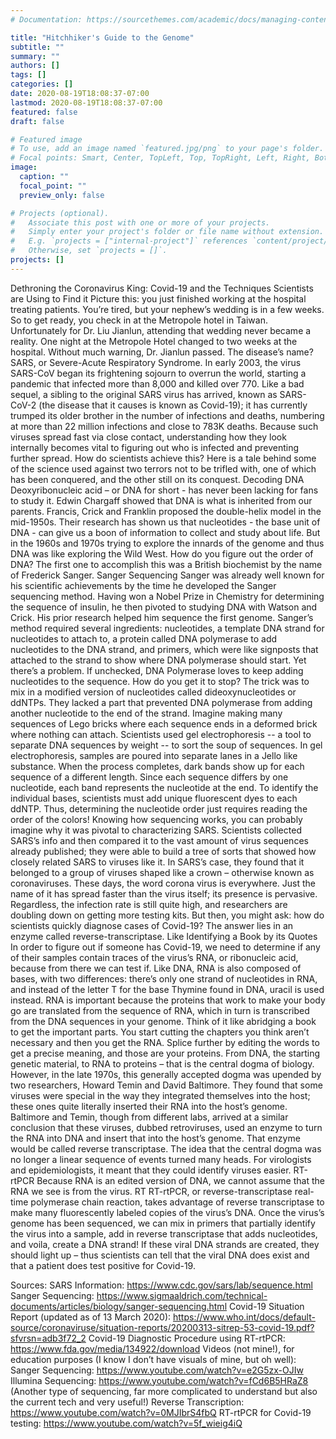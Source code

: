 ```yaml
---
# Documentation: https://sourcethemes.com/academic/docs/managing-content/

title: "Hitchhiker's Guide to the Genome"
subtitle: ""
summary: ""
authors: []
tags: []
categories: []
date: 2020-08-19T18:08:37-07:00
lastmod: 2020-08-19T18:08:37-07:00
featured: false
draft: false

# Featured image
# To use, add an image named `featured.jpg/png` to your page's folder.
# Focal points: Smart, Center, TopLeft, Top, TopRight, Left, Right, BottomLeft, Bottom, BottomRight.
image:
  caption: ""
  focal_point: ""
  preview_only: false

# Projects (optional).
#   Associate this post with one or more of your projects.
#   Simply enter your project's folder or file name without extension.
#   E.g. `projects = ["internal-project"]` references `content/project/deep-learning/index.md`.
#   Otherwise, set `projects = []`.
projects: []
---
```

Dethroning the Coronavirus King: Covid-19 and the Techniques Scientists are Using to Find it
	Picture this: you just finished working at the hospital treating patients. You’re tired, but your nephew’s wedding is in a few weeks. So to get ready, you check in at the Metropole hotel in Taiwan. 
 Unfortunately for Dr. Liu Jianlun, attending that wedding never became a reality. One night at the Metropole Hotel changed to two weeks at the hospital. Without much warning, Dr. Jianlun passed. The disease’s name? SARS, or Severe-Acute Respiratory Syndrome. 
In early 2003, the virus SARS-CoV began its frightening sojourn to overrun the world, starting a pandemic that infected more than 8,000 and killed over 770. Like a bad sequel, a sibling to the original SARS virus has arrived, known as SARS-CoV-2 (the disease that it causes is known as Covid-19); it has currently trumped its older brother in the number of infections and deaths, numbering at more than 22 million infections and close to 783K deaths. 
Because such viruses spread fast via close contact, understanding how they look internally becomes vital to figuring out who is infected and preventing further spread. How do scientists achieve this? 
Here is a tale behind some of the science used against two terrors not to be trifled with, one of which has been conquered, and the other still on its conquest. 
Decoding DNA
Deoxyribonucleic acid – or DNA for short - has never been lacking for fans to study it. Edwin Chargaff showed that DNA is what is inherited from our parents. Francis, Crick and Franklin proposed the double-helix model in the mid-1950s. Their research has shown us that nucleotides - the base unit of DNA - can give us a boon of information to collect and study about life. 
But in the 1960s and 1970s trying to explore the innards of the genome and thus DNA was like exploring the Wild West. How do you figure out the order of DNA? The first one to accomplish this was a British biochemist by the name of Frederick Sanger. 
Sanger Sequencing
Sanger was already well known for his scientific achievements by the time he developed the Sanger sequencing method. Having won a Nobel Prize in Chemistry for determining the sequence of insulin, he then pivoted to studying DNA with Watson and Crick. His prior research helped him sequence the first genome. 
Sanger’s method required several ingredients: nucleotides, a template DNA strand for nucleotides to attach to, a protein called DNA polymerase to add nucleotides to the DNA strand, and primers, which were like signposts that attached to the strand to show where DNA polymerase should start.
Yet there’s a problem. If unchecked, DNA Polymerase loves to keep adding nucleotides to the sequence.  How do you get it to stop?
The trick was to mix in a modified version of nucleotides called dideoxynucleotides or ddNTPs. They lacked a part that prevented DNA polymerase from adding another nucleotide to the end of the strand. Imagine making many sequences of Lego bricks where each sequence ends in a deformed brick where nothing can attach. 
Scientists used gel electrophoresis -- a tool to separate DNA sequences by weight -- to sort the soup of sequences. In gel electrophoresis, samples are poured into separate lanes in a Jello like substance. When the process completes, dark bands show up for each sequence of a different length. Since each sequence differs by one nucleotide, each band represents the nucleotide at the end.
To identify the individual bases, scientists must add unique fluorescent dyes to each ddNTP. Thus, determining the nucleotide order just requires reading the order of the colors! 
Knowing how sequencing works, you can probably imagine why it was pivotal to characterizing SARS. Scientists collected SARS’s info and then compared it to the vast amount of virus sequences already published; they were able to build a tree of sorts that showed how closely related SARS to viruses like it. In SARS’s case, they found that it belonged to a group of viruses shaped like a crown – otherwise known as coronaviruses. 
These days, the word corona virus is everywhere. Just the name of it has spread faster than the virus itself; its presence is pervasive. Regardless, the infection rate is still quite high, and researchers are doubling down on getting more testing kits. 
But then, you might ask: how do scientists quickly diagnose cases of Covid-19? The answer lies in an enzyme called reverse-transcriptase.
Like Identifying a Book by its Quotes
In order to figure out if someone has Covid-19, we need to determine if any of their samples contain traces of the virus’s RNA, or ribonucleic acid, because from there we can test if. Like DNA, RNA is also composed of bases, with two differences: there’s only one strand of nucleotides in RNA, and instead of the letter T for the base Thymine found in DNA, uracil is used instead. RNA is important because the proteins that work to make your body go are translated from the sequence of RNA, which in turn is transcribed from the DNA sequences in your genome. 
Think of it like abridging a book to get the important parts. You start cutting the chapters you think aren’t necessary and then you get the RNA. Splice further by editing the words to get a precise meaning, and those are your proteins. From DNA, the starting genetic material, to RNA to proteins – that is the central dogma of biology. 
However, in the late 1970s, this generally accepted dogma was upended by two researchers, Howard Temin and David Baltimore. They found that some viruses were special in the way they integrated themselves into the host; these ones quite literally inserted their RNA into the host’s genome. Baltimore and Temin, though from different labs, arrived at a similar conclusion that these viruses, dubbed retroviruses, used an enzyme to turn the RNA into DNA and insert that into the host’s genome. That enzyme would be called reverse transcriptase. 
The idea that the central dogma was no longer a linear sequence of events turned many heads. For virologists and epidemiologists, it meant that they could identify viruses easier. 
RT-rtPCR
Because RNA is an edited version of DNA, we cannot assume that the RNA we see is from the virus. RT RT-rtPCR, or reverse-transcriptase real-time polymerase chain reaction, takes advantage of reverse transcriptase to make many fluorescently labeled copies of the virus’s DNA. Once the virus’s genome has been sequenced, we can mix in primers that partially identify the virus into a sample, add in reverse transcriptase that adds nucleotides, and voila, create a DNA strand! If these viral DNA strands are created, they should light up – thus scientists can tell that the viral DNA does exist and that a patient does test positive for Covid-19. 



Sources: 
SARS Information: https://www.cdc.gov/sars/lab/sequence.html
Sanger Sequencing: https://www.sigmaaldrich.com/technical-documents/articles/biology/sanger-sequencing.html
Covid-19 Situation Report (updated as of 13 March 2020): https://www.who.int/docs/default-source/coronaviruse/situation-reports/20200313-sitrep-53-covid-19.pdf?sfvrsn=adb3f72_2
Covid-19 Diagnostic Procedure using RT-rtPCR: https://www.fda.gov/media/134922/download
Videos (not mine!), for education purposes (I know I don’t have visuals of mine, but oh well): 
Sanger Sequencing: https://www.youtube.com/watch?v=e2G5zx-OJIw
Illumina Sequencing: https://www.youtube.com/watch?v=fCd6B5HRaZ8 (Another type of sequencing, far more complicated to understand but also the current tech and very useful!)
Reverse Transcription: https://www.youtube.com/watch?v=0MJIbrS4fbQ
RT-rtPCR for Covid-19 testing:  https://www.youtube.com/watch?v=5f_wieig4iQ